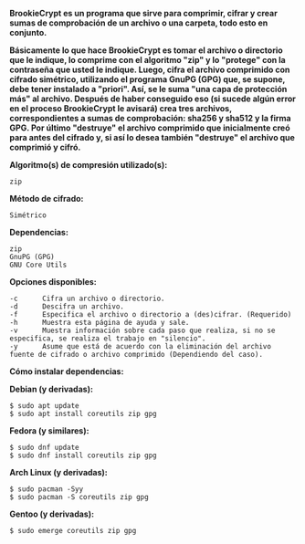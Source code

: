 **BrookieCrypt es un programa que sirve para comprimir, cifrar y crear sumas de comprobación
de un archivo o una carpeta, todo esto en conjunto.**

**Básicamente lo que hace BrookieCrypt es tomar el archivo o directorio que le indique, lo
comprime con el algoritmo "zip" y lo "protege" con la contraseña que usted le indique.
Luego, cifra el archivo comprimido con cifrado simétrico, utilizando el programa GnuPG (GPG)
que, se supone, debe tener instalado a "priori". Así, se le suma "una capa de protección más"
al archivo. Después de haber conseguido eso (si sucede algún error en el proceso BrookieCrypt le avisará)
crea tres archivos, correspondientes a sumas de comprobación: sha256 y sha512 y la firma GPG.
Por último "destruye" el archivo comprimido que inicialmente creó para antes del cifrado y, si así lo desea
también "destruye" el archivo que comprimió y cifró.**

**Algoritmo(s) de compresión utilizado(s):**
```
zip
```

**Método de cifrado:**
```
Simétrico
```

**Dependencias:**
```
zip
GnuPG (GPG)
GNU Core Utils
```

**Opciones disponibles:**
```
-c      Cifra un archivo o directorio.
-d      Descifra un archivo.
-f      Especifica el archivo o directorio a (des)cifrar. (Requerido)
-h      Muestra esta página de ayuda y sale.
-v      Muestra información sobre cada paso que realiza, si no se especifica, se realiza el trabajo en "silencio".
-y      Asume que está de acuerdo con la eliminación del archivo fuente de cifrado o archivo comprimido (Dependiendo del caso).
```

**Cómo instalar dependencias:**

**Debian (y derivadas):**
```
$ sudo apt update
$ sudo apt install coreutils zip gpg
```

**Fedora (y similares):**
```
$ sudo dnf update
$ sudo dnf install coreutils zip gpg
```

**Arch Linux (y derivadas):**
```
$ sudo pacman -Syy
$ sudo pacman -S coreutils zip gpg
```

**Gentoo (y derivadas):**
```
$ sudo emerge coreutils zip gpg
```
